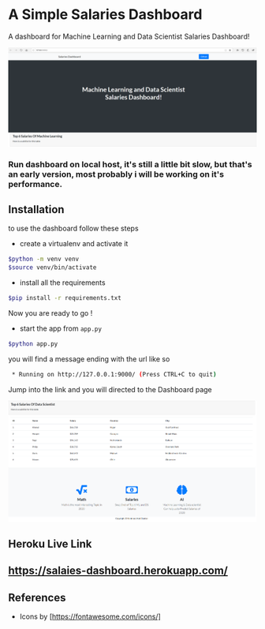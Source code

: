 # A Simple Salaries Dashboard

A dashboard for Machine Learning and Data Scientist Salaries Dashboard!

![dashboard](res/dash.png)

### Run dashboard on local host, it's still a little bit slow, but that's an early version, most probably i will be working on it's performance.

## Installation

to use the dashboard follow these steps

* create a virtualenv and activate it

```bash
$python -m venv venv
$source venv/bin/activate
```

* install all the requirements

```bash
$pip install -r requirements.txt
```

Now you are ready to go !

* start the app from `app.py`

```bash
$python app.py
```

you will find a message ending with the url like so

```bash
 * Running on http://127.0.0.1:9000/ (Press CTRL+C to quit)
```

Jump into the link and you will directed to the Dashboard page

![landing](res/landing.png)

## Heroku Live Link
## https://salaies-dashboard.herokuapp.com/

## References

* Icons by [https://fontawesome.com/icons/]
